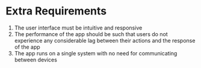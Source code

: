 # Extra Requirements

1. The user interface must be intuitive and responsive
2. The performance of the app should be such that users do not experience any considerable lag between their actions and the response of the app
3. The app runs on a single system with no need for communicating between devices

